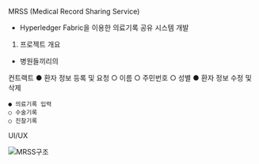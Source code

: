 MRSS (Medical Record Sharing Service)
 - Hyperledger Fabric을 이용한 의료기록 공유 시스템 개발

1. 프로젝트 개요
  - 병원들끼리의 

 컨트랙트 
    ● 환자 정보 등록 및 요청
	○ 이름
	○ 주민번호
	○ 성별
    ● 환자 정보 수정 및 삭제

    ● 의료기록 입력
	○ 수술기록
	○ 진찰기록

UI/UX


![MRSS구조](https://user-images.githubusercontent.com/49246977/64236333-273c7280-cf35-11e9-9fb8-f4c5cc81d94b.png)
